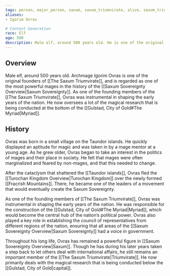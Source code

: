 ```yaml
---
tags: person, major_person, saxum, saxum_triumvirate, alive, saxum_triumvirate_current_member
aliases:
- Igorim Ovras

# Content Generation
race: Elf
age: 500
description: Male elf, around 500 years old. He is one of the original founders of the capital and has been on the council since then. He now oversees a lot of the magical research that is being conducted at the bottom of the Myriad.
---
```

## Overview
Male elf, around 500 years old. Archmage Igorim Ovras is one of the original founders of [[The Saxum Triumvirate]], and is regarded as one of the most powerful mages in the history of the [[Saxum Sovereignty Overview|Saxum Sovereignty]]. As one of the founding members of the [[The Saxum Triumvirate]], Ovras was instrumental in shaping the early years of the nation. He now oversees a lot of the magical research that is being conducted at the bottom of the [[Gulstad, City of Gold#The Myriad|Myriad]].
## History
Ovras was born in a small village on the Taundor islands. He quickly displayed an aptitude for magic and was taken in by a mage mentor at a young age. As he grew older, Ovras began to take an interest in the politics of mages and their place in society. He felt that mages were often marginalized and feared by non-mages, and that this needed to change.

After the cataclysm that shattered the [[Taundor islands]], Ovras fled the [[Turochan Kingdom Overview|Turochan Kingdom]] over the newly formed [[Fracrish Mountains]]. There, he became one of the leaders of a movement that would eventually create the Saxum Sovereignty.

As one of the founding members of [[The Saxum Triumvirate]], Ovras was instrumental in shaping the early years of the nation. He was responsible for the construction of the [[Gulstad, City of Gold#The Myriad|Myriad]], which would become the central hub of the nation’s political power. Ovras also played a key role in establishing the council of representatives from different regions of the nation, ensuring that all areas of the [[Saxum Sovereignty Overview|Saxum Sovereignty]] had a voice in government.

Throughout his long life, Ovras has remained a powerful figure in [[Saxum Sovereignty Overview|Saxum]]. Though he has during his later years taken a step back to let others deal with international affairs, he still remains an important member of the [[The Saxum Triumvirate|Triumvirate]]. He now primarily deals with the magical research that is being conducted below the [[Gulstad, City of Gold|capital]].